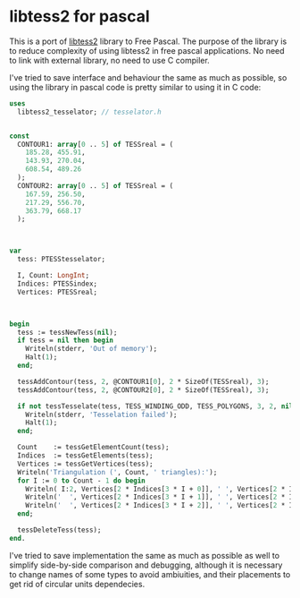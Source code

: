 # libtess2 for pascal

This is a port of [libtess2](https://github.com/memononen/libtess2) library to
Free Pascal.  The purpose of the library is to reduce complexity of using
libtess2 in free pascal applications. No need to link with external library,
no need to use C compiler.

I've tried to save interface and behaviour the same as much as possible, so
using the library in pascal code is pretty similar to using it in C code:

```pascal
uses
  libtess2_tesselator; // tesselator.h


const
  CONTOUR1: array[0 .. 5] of TESSreal = (
    185.28, 455.91,
    143.93, 270.04,
    608.54, 489.26
  );
  CONTOUR2: array[0 .. 5] of TESSreal = (
    167.59, 256.50,
    217.29, 556.70,
    363.79, 668.17
  );



var
  tess: PTESStesselator;

  I, Count: LongInt;
  Indices: PTESSindex;
  Vertices: PTESSreal;



begin
  tess := tessNewTess(nil);
  if tess = nil then begin
    Writeln(stderr, 'Out of memory');
    Halt(1);
  end;

  tessAddContour(tess, 2, @CONTOUR1[0], 2 * SizeOf(TESSreal), 3);
  tessAddContour(tess, 2, @CONTOUR2[0], 2 * SizeOf(TESSreal), 3);

  if not tessTesselate(tess, TESS_WINDING_ODD, TESS_POLYGONS, 3, 2, nil) then begin
    Writeln(stderr, 'Tesselation failed');
    Halt(1);
  end;

  Count    := tessGetElementCount(tess);
  Indices  := tessGetElements(tess);
  Vertices := tessGetVertices(tess);
  Writeln('Triangulation (', Count, ' triangles):');
  for I := 0 to Count - 1 do begin
    Writeln( I:2, Vertices[2 * Indices[3 * I + 0]], ' ', Vertices[2 * Indices[3 * I + 0] + 1]);
    Writeln('  ', Vertices[2 * Indices[3 * I + 1]], ' ', Vertices[2 * Indices[3 * I + 2] + 1]);
    Writeln('  ', Vertices[2 * Indices[3 * I + 2]], ' ', Vertices[2 * Indices[3 * I + 2] + 1]);
  end;

  tessDeleteTess(tess);
end.
```

I've tried to save implementation the same as much as possible as well to
simplify side-by-side comparison and debugging, although it is necessary to
change names of some types to avoid ambiuities, and their placements to get rid
of circular units dependecies.
